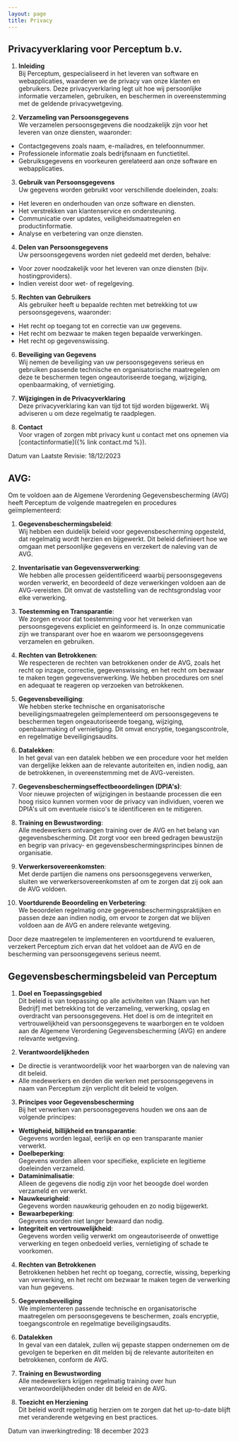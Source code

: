 ```yaml
---
layout: page
title: Privacy
---
```


## Privacyverklaring voor Perceptum b.v.

1. __Inleiding__<br>
Bij Perceptum,  gespecialiseerd in het leveren van software en webapplicaties, waarderen we de privacy van onze klanten en gebruikers. Deze privacyverklaring legt uit hoe wij persoonlijke informatie verzamelen, gebruiken, en beschermen in overeenstemming met de geldende privacywetgeving.

2. __Verzameling van Persoonsgegevens__<br>
We verzamelen persoonsgegevens die noodzakelijk zijn voor het leveren van onze diensten, waaronder:
- Contactgegevens zoals naam, e-mailadres, en telefoonnummer.
- Professionele informatie zoals bedrijfsnaam en functietitel.
- Gebruiksgegevens en voorkeuren gerelateerd aan onze software en webapplicaties.

3. __Gebruik van Persoonsgegevens__<br>
Uw gegevens worden gebruikt voor verschillende doeleinden, zoals:
- Het leveren en onderhouden van onze software en diensten.
- Het verstrekken van klantenservice en ondersteuning.
- Communicatie over updates, veiligheidsmaatregelen en productinformatie.
- Analyse en verbetering van onze diensten.

4. __Delen van Persoonsgegevens__<br>
Uw persoonsgegevens worden niet gedeeld met derden, behalve:
- Voor zover noodzakelijk voor het leveren van onze diensten (bijv. hostingproviders).
- Indien vereist door wet- of regelgeving.

5. __Rechten van Gebruikers__<br>
Als gebruiker heeft u bepaalde rechten met betrekking tot uw persoonsgegevens, waaronder:
- Het recht op toegang tot en correctie van uw gegevens.
- Het recht om bezwaar te maken tegen bepaalde verwerkingen.
- Het recht op gegevenswissing.

6. __Beveiliging van Gegevens__<br>
Wij nemen de beveiliging van uw persoonsgegevens serieus en gebruiken passende technische en organisatorische maatregelen om deze te beschermen tegen ongeautoriseerde toegang, wijziging, openbaarmaking, of vernietiging.

7. __Wijzigingen in de Privacyverklaring__<br>
Deze privacyverklaring kan van tijd tot tijd worden bijgewerkt. Wij adviseren u om deze regelmatig te raadplegen.

8. __Contact__<br>
Voor vragen of zorgen mbt privacy kunt u contact met ons opnemen via [contactinformatie]({% link contact.md %}).

Datum van Laatste Revisie: 18/12/2023


## AVG:
Om te voldoen aan de Algemene Verordening Gegevensbescherming (AVG) heeft Perceptum de volgende maatregelen en procedures geïmplementeerd:

1. __Gegevensbeschermingsbeleid__:<br> 
Wij hebben een duidelijk beleid voor gegevensbescherming opgesteld, dat regelmatig wordt herzien en bijgewerkt. Dit beleid definieert hoe we omgaan met persoonlijke gegevens en verzekert de naleving van de AVG.

2. __Inventarisatie van Gegevensverwerking__:<br>
We hebben alle processen geïdentificeerd waarbij persoonsgegevens worden verwerkt, en beoordeeld of deze verwerkingen voldoen aan de AVG-vereisten. Dit omvat de vaststelling van de rechtsgrondslag voor elke verwerking.

3. __Toestemming en Transparantie__:<br>
We zorgen ervoor dat toestemming voor het verwerken van persoonsgegevens expliciet en geïnformeerd is. In onze communicatie zijn we transparant over hoe en waarom we persoonsgegevens verzamelen en gebruiken.

4. __Rechten van Betrokkenen__:<br>
We respecteren de rechten van betrokkenen onder de AVG, zoals het recht op inzage, correctie, gegevenswissing, en het recht om bezwaar te maken tegen gegevensverwerking. We hebben procedures om snel en adequaat te reageren op verzoeken van betrokkenen.

5. __Gegevensbeveiliging__:<br>
We hebben sterke technische en organisatorische beveiligingsmaatregelen geïmplementeerd om persoonsgegevens te beschermen tegen ongeautoriseerde toegang, wijziging, openbaarmaking of vernietiging. Dit omvat encryptie, toegangscontrole, en regelmatige beveiligingsaudits.

6. __Datalekken__:<br>
In het geval van een datalek hebben we een procedure voor het melden van dergelijke lekken aan de relevante autoriteiten en, indien nodig, aan de betrokkenen, in overeenstemming met de AVG-vereisten.

7. __Gegevensbeschermingseffectbeoordelingen (DPIA's)__:<br>
Voor nieuwe projecten of wijzigingen in bestaande processen die een hoog risico kunnen vormen voor de privacy van individuen, voeren we DPIA's uit om eventuele risico's te identificeren en te mitigeren.

8. __Training en Bewustwording__:<br>
Alle medewerkers ontvangen training over de AVG en het belang van gegevensbescherming. Dit zorgt voor een breed gedragen bewustzijn en begrip van privacy- en gegevensbeschermingsprincipes binnen de organisatie.

9. __Verwerkersovereenkomsten__:<br>
Met derde partijen die namens ons persoonsgegevens verwerken, sluiten we verwerkersovereenkomsten af om te zorgen dat zij ook aan de AVG voldoen.

10. __Voortdurende Beoordeling en Verbetering__:<br>
We beoordelen regelmatig onze gegevensbeschermingspraktijken en passen deze aan indien nodig, om ervoor te zorgen dat we blijven voldoen aan de AVG en andere relevante wetgeving.

Door deze maatregelen te implementeren en voortdurend te evalueren, verzekert Perceptum zich ervan dat het voldoet aan de AVG en de bescherming van persoonsgegevens serieus neemt.


## Gegevensbeschermingsbeleid van Perceptum

1. __Doel en Toepassingsgebied__<br>
Dit beleid is van toepassing op alle activiteiten van [Naam van het Bedrijf] met betrekking tot de verzameling, verwerking, opslag en overdracht van persoonsgegevens. Het doel is om de integriteit en vertrouwelijkheid van persoonsgegevens te waarborgen en te voldoen aan de Algemene Verordening Gegevensbescherming (AVG) en andere relevante wetgeving.

2. __Verantwoordelijkheden__<br>
- De directie is verantwoordelijk voor het waarborgen van de naleving van dit beleid.
- Alle medewerkers en derden die werken met persoonsgegevens in naam van Perceptum zijn verplicht dit beleid te volgen.

3. __Principes voor Gegevensbescherming__<br>
Bij het verwerken van persoonsgegevens houden we ons aan de volgende principes:
- __Wettigheid, billijkheid en transparantie__:<br>
Gegevens worden legaal, eerlijk en op een transparante manier verwerkt.
- __Doelbeperking__:<br>
Gegevens worden alleen voor specifieke, expliciete en legitieme doeleinden verzameld.
- __Dataminimalisatie__:<br>
Alleen de gegevens die nodig zijn voor het beoogde doel worden verzameld en verwerkt.
- __Nauwkeurigheid__:<br>
Gegevens worden nauwkeurig gehouden en zo nodig bijgewerkt.
- __Bewaarbeperking__:<br>
Gegevens worden niet langer bewaard dan nodig.
- __Integriteit en vertrouwelijkheid__:<br>
Gegevens worden veilig verwerkt om ongeautoriseerde of onwettige verwerking en tegen onbedoeld verlies, vernietiging of schade te voorkomen.

4. __Rechten van Betrokkenen__<br>
Betrokkenen hebben het recht op toegang, correctie, wissing, beperking van verwerking, en het recht om bezwaar te maken tegen de verwerking van hun gegevens.

5. __Gegevensbeveiliging__<br>
We implementeren passende technische en organisatorische maatregelen om persoonsgegevens te beschermen, zoals encryptie, toegangscontrole en regelmatige beveiligingsaudits.

6. __Datalekken__<br>
In geval van een datalek, zullen wij gepaste stappen ondernemen om de gevolgen te beperken en dit melden bij de relevante autoriteiten en betrokkenen, conform de AVG.

7. __Training en Bewustwording__<br>
Alle medewerkers krijgen regelmatig training over hun verantwoordelijkheden onder dit beleid en de AVG.

8. __Toezicht en Herziening__<br>
Dit beleid wordt regelmatig herzien om te zorgen dat het up-to-date blijft met veranderende wetgeving en best practices.

Datum van inwerkingtreding: 18 december 2023
